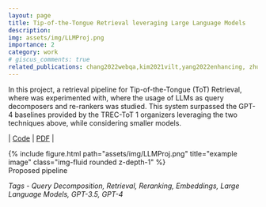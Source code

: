 ```yaml
---
layout: page
title: Tip-of-the-Tongue Retrieval leveraging Large Language Models
description: 
img: assets/img/LLMProj.png
importance: 2
category: work
# giscus_comments: true
related_publications: chang2022webqa,kim2021vilt,yang2022enhancing, zhu2023minigpt
---
```


In this project, a retrieval pipeline for Tip-of-the-Tongue (ToT) Retrieval, where was experimented with, where the usage of LLMs as query decomposers and re-rankers was studied. This system surpassed the GPT-4 baselines provided by the TREC-ToT 1 organizers leveraging the two techniques above, while considering smaller models. 

| <a href = "https://github.com/JMVCoelho/llms-project">Code</a> | <a href = "https://drive.google.com/file/d/1RJaBr5oUAoSyYmQ6w4N34-xsLHULreYj/view?usp=sharing">PDF</a> |

<div class="row">
    <div class="col-sm mt-3 mt-md-0">
        {% include figure.html path="assets/img/LLMProj.png" title="example image" class="img-fluid rounded z-depth-1" %}
    </div>
</div>
<div class="caption">
    Proposed pipeline
</div>

<i>Tags - Query Decomposition, Retrieval, Reranking, Embeddings, Large Language Models, GPT-3.5, GPT-4</i>
